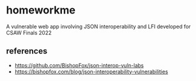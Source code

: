 # homeworkme
A vulnerable web app involving JSON interoperability and LFI developed for CSAW Finals 2022

## references
- https://github.com/BishopFox/json-interop-vuln-labs
- https://bishopfox.com/blog/json-interoperability-vulnerabilities
